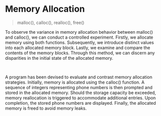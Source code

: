 
# Memory Allocation

> malloc(), calloc(), realloc(), free()

To observe the variance in memory allocation behavior between malloc() and calloc(), we can conduct a controlled experiment. Firstly, we allocate memory using both functions. Subsequently, we introduce distinct values into each allocated memory block. Lastly, we examine and compare the contents of the memory blocks. Through this method, we can discern any disparities in the initial state of the allocated memory.

<br>

A program has been devised to evaluate and contrast memory allocation strategies. Initially, memory is allocated using the calloc() function. A sequence of integers representing phone numbers is then prompted and stored in the allocated memory. Should the storage capacity be exceeded, memory reallocation is triggered to accommodate additional entries. Upon completion, the stored phone numbers are displayed. Finally, the allocated memory is freed to avoid memory leaks.
